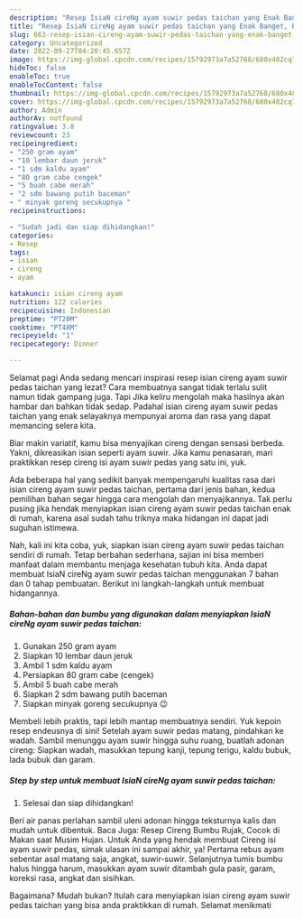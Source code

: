 ```yaml
---
description: "Resep IsiaN cireNg ayam suwir pedas taichan yang Enak Banget, Buat Buka Puasa Lezat"
title: "Resep IsiaN cireNg ayam suwir pedas taichan yang Enak Banget, Buat Buka Puasa Lezat"
slug: 663-resep-isian-cireng-ayam-suwir-pedas-taichan-yang-enak-banget-buat-buka-puasa-lezat
category: Uncategorized
date: 2022-09-27T04:20:45.657Z
image: https://img-global.cpcdn.com/recipes/15792973a7a52768/680x482cq70/isian-cireng-ayam-suwir-pedas-taichan-foto-resep-utama.jpg
hideToc: false
enableToc: true
enableTocContent: false
thumbnail: https://img-global.cpcdn.com/recipes/15792973a7a52768/680x482cq70/isian-cireng-ayam-suwir-pedas-taichan-foto-resep-utama.jpg
cover: https://img-global.cpcdn.com/recipes/15792973a7a52768/680x482cq70/isian-cireng-ayam-suwir-pedas-taichan-foto-resep-utama.jpg
author: Admin
authorAv: notfound
ratingvalue: 3.8
reviewcount: 23
recipeingredient:
- "250 gram ayam"
- "10 lembar daun jeruk"
- "1 sdm kaldu ayam"
- "80 gram cabe cengek"
- "5 buah cabe merah"
- "2 sdm bawang putih baceman"
- " minyak goreng secukupnya "
recipeinstructions:

- "Sudah jadi dan siap dihidangkan!"
categories:
- Resep
tags:
- isian
- cireng
- ayam

katakunci: isian cireng ayam 
nutrition: 122 calories
recipecuisine: Indonesian
preptime: "PT20M"
cooktime: "PT48M"
recipeyield: "1"
recipecategory: Dinner

---
```



Selamat pagi Anda sedang mencari inspirasi resep isian cireng ayam suwir pedas taichan yang lezat? Cara membuatnya sangat tidak terlalu sulit namun tidak gampang juga. Tapi Jika keliru mengolah maka hasilnya akan hambar dan bahkan tidak sedap. Padahal isian cireng ayam suwir pedas taichan yang enak selayaknya mempunyai aroma dan rasa yang dapat memancing selera kita.


Biar makin variatif, kamu bisa menyajikan cireng dengan sensasi berbeda. Yakni, dikreasikan isian seperti ayam suwir. Jika kamu penasaran, mari praktikkan resep cireng isi ayam suwir pedas yang satu ini, yuk.

Ada beberapa hal yang sedikit banyak mempengaruhi kualitas rasa dari isian cireng ayam suwir pedas taichan, pertama dari jenis bahan, kedua pemilihan bahan segar hingga cara mengolah dan menyajikannya. Tak perlu pusing jika hendak menyiapkan isian cireng ayam suwir pedas taichan enak di rumah, karena asal sudah tahu triknya maka hidangan ini dapat jadi suguhan istimewa.


Nah, kali ini kita coba, yuk, siapkan isian cireng ayam suwir pedas taichan sendiri di rumah. Tetap berbahan sederhana, sajian ini bisa memberi manfaat dalam membantu menjaga kesehatan tubuh kita. Anda dapat membuat IsiaN cireNg ayam suwir pedas taichan menggunakan 7 bahan dan 0 tahap pembuatan. Berikut ini langkah-langkah untuk membuat hidangannya.

<!--inarticleads1-->

##### Bahan-bahan dan bumbu yang digunakan dalam menyiapkan IsiaN cireNg ayam suwir pedas taichan:

1. Gunakan 250 gram ayam
1. Siapkan 10 lembar daun jeruk
1. Ambil 1 sdm kaldu ayam
1. Persiapkan 80 gram cabe (cengek)
1. Ambil 5 buah cabe merah
1. Siapkan 2 sdm bawang putih baceman
1. Siapkan  minyak goreng secukupnya 😉


Membeli lebih praktis, tapi lebih mantap membuatnya sendiri. Yuk kepoin resep endeusnya di sini! Setelah ayam suwir pedas matang, pindahkan ke wadah. Sambil menunggu ayam suwir hingga suhu ruang, buatlah adonan cireng: Siapkan wadah, masukkan tepung kanji, tepung terigu, kaldu bubuk, lada bubuk dan garam. 

<!--inarticleads2-->

##### Step by step untuk membuat IsiaN cireNg ayam suwir pedas taichan:


1. Selesai dan siap dihidangkan!

Beri air panas perlahan sambil uleni adonan hingga teksturnya kalis dan mudah untuk dibentuk. Baca Juga: Resep Cireng Bumbu Rujak, Cocok di Makan saat Musim Hujan. Untuk Anda yang hendak membuat Cireng isi ayam suwir pedas, simak ulasan ini sampai akhir, ya! Pertama rebus ayam sebentar asal matang saja, angkat, suwir-suwir. Selanjutnya tumis bumbu halus hingga harum, masukkan ayam suwir ditambah gula pasir, garam, koreksi rasa, angkat dan sisihkan. 

Bagaimana? Mudah bukan? Itulah cara menyiapkan isian cireng ayam suwir pedas taichan yang bisa anda praktikkan di rumah. Selamat menikmati
